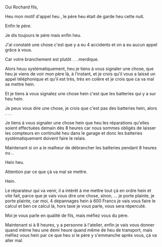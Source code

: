 Oui Rochard fils,

Heu mon motif d'appel heu , le père heu était de garde heu cette nuit.

Enfin le père.

Je dis toujours le père mais enfin heu.

J'ai constaté une chose c'est que y a eu 4 accidents et on a eu aucun appel grâce à vous.

Car votre branchement est plutôt . . .merdique.

Alors heuu systématiquement, heu je tiens à vous signaler une chose, que heu je viens de voir mon père là, à l'instant, et je crois qu'il vous a laissé un appel téléphonique et qu'il est très, très en colère et je crois que ca va mal se mettre hein.

Et je tiens à vous signalez une chose hein c'est que les batteries qui y a sur heu hein.

Je peux vous dire une chose, je crois que c'est pas des batteries hein, alors . . .

Je tiens à vous signaler une chose hein que heu les réparations qu'elles soient effectuées demain dès 8 heures car nous sommes obligés de laisser les compteurs en continuité heu dans le garage et donc les batteries systématiquement doivent faire le relais.

Maintenant si on a le malheur de débrancher les batteries pendant 8 heures ou ..

Hein heu.

Attention par ce que çà va mal se mettre.

Hein.

Le réparateur qui va venir, il a intérêt à me mettre tout çà en ordre hein et vite fait, parce que je vais vous dire une chose, sinon, ... je porte plainte, je porte plainte, car moi, 4 dépannages hein à 600 Francs je vais vous faire le calcul et ben ce calcul là, hors taxe je vous parle, vous sera répercuté.

Moi je vous parle en qualité de fils, mais méfiez vous du père.

Maintenant si à 8 heures, y a personne à l'atelier, enfin je vais vous donner quand même heu une demi heure quand même de heu de transport, mais méfiez vous hein par ce que heu si le père y s'emmanche après vous, çà va aller mal.